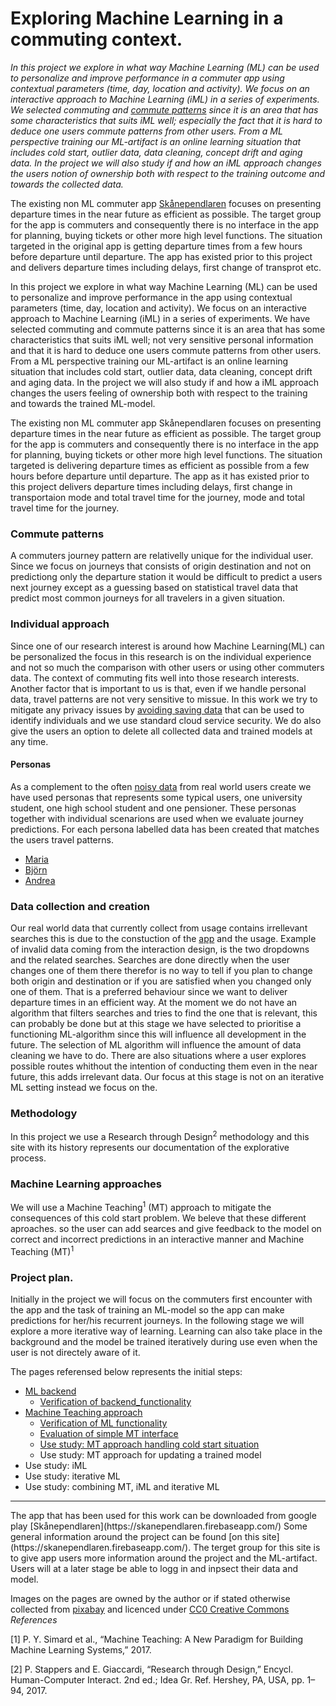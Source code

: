 # Exploring Machine Learning in a commuting context.
*In this project we explore in what way Machine Learning (ML) can be used to personalize and improve performance in a commuter app using contextual parameters (time, day, location and activity). We focus on an interactive approach to Machine Learning (iML) in a series of experiments. We selected commuting and [commute patterns](#Commute_patterns) since it is an area that has some characteristics that suits iML well; especially the fact that it is hard to deduce one users commute patterns from other users. From a ML perspective training our ML-artifact is an online learning situation that includes cold start, outlier data, data cleaning, concept drift and aging data. In the project we will also study if and how an iML approach changes the users notion of ownership both with respect to the training outcome and towards the collected data.*

The existing non ML commuter app [Skånependlaren](https://play.google.com/store/apps/details?id=se.k3larra.alvebuss&hl=sv) focuses on presenting departure times in the near future as efficient as possible. The target group for the app is commuters and consequently there is no interface in the app for planning, buying tickets or other more high level functions. The situation targeted in the original app is getting departure times from a few hours before departure until departure. The app has existed prior to this project and delivers departure times including delays, first change of transprot etc.

In this project we explore in what way Machine Learning (ML) can be used to personalize and improve performance in the app using contextual parameters (time, day, location and activity). We focus on an interactive approach to Machine Learning (iML) in a series of experiments. We have selected commuting and commute patterns since it is an area that has some characteristics that suits iML well; not very sensitive personal information and that it is hard to deduce one users commute patterns from other users. From a ML perspective training our ML-artifact is an online learning situation that includes cold start, outlier data, data cleaning, concept drift and aging data. In the project we will also study if and how a iML approach changes the users feeling of ownership both with respect to the training and towards the trained ML-model.

The existing non ML commuter app Skånependlaren focuses on presenting departure times in the near future as efficient as possible. The target group for the app is commuters and consequently there is no interface in the app for planning, buying tickets or other more high level functions. The situation targeted is delivering departure times as efficient as possible from a few hours before departure until departure. The app as it has existed prior to this project delivers departure times including delays, first change in transportaion mode and total travel time for the journey, mode and total travel time for the journey.

### Commute patterns
A commuters journey pattern are relativelly unique for the individual user. Since we focus on journeys that consists of origin destination and not on predictiong only the departure station it would be difficult to predict a users next journey except as a guessing based on statistical travel data that predict most common journeys for all travelers in a given situation.

### Individual approach
Since one of our research interest is around how Machine Learning(ML) can be personalized the focus in this research is on the individual experience and not so much the comparison with other users or using other commuters data. The context of commuting fits well into those research interests. Another factor that is important to us is that, even if we handle personal data, travel patterns are not very sensitive to missue. In this work we try to mitigate any privacy issues by [avoiding saving data](https://skanependlaren.firebaseapp.com) that can be used to identify individuals and we use standard cloud service security. We do also give the users an option to delete all collected data and trained models at any time.

#### Personas
As a complement to the often [noisy data](#Data-collection-and-creation) from real world users create we have used personas that represents some typical users, one university student, one high school student and one pensioner. These personas together with individual scenarions are used when we evaluate journey predictions. For each persona labelled data has been created that matches the users travel patterns.

* [Maria](personas/Maria.md)
* [Björn](personas/Bjorn.md)
* [Andrea](personas/Andrea.md)

### Data collection and creation
Our real world data that currently collect from usage contains irrellevant searches this is due to the constuction of the [app](https://skanependlaren.firebaseapp.com/) and the usage. Example of invalid data coming from the interaction design, is the two dropdowns and the related searches. Searches are done directly when the user changes one of them there therefor is no way to tell if you plan to change both origin and destination or if you are satisfied when you changed only one of them. That is a preferred behaviour since we want to deliver departure times in an efficient way. At the moment we do not have an algorithm that filters searches and tries to find the one that is relevant, this can probably be done but at this stage we have selected to prioritise a functioning ML-algorithm since this will influence all development in the future. The selection of ML algorithm will influence the amount of data cleaning we have to do. There are also situations where a user explores possible routes whithout the intention of conducting them even in the near future, this adds irrelevant data. Our focus at this stage is not on an iterative ML setting instead we focus on the.
### Methodology
In this project we use a Research through Design<sup>2</sup> methodology and this site with its history represents our documentation of the explorative process.

### Machine Learning approaches
 We will use a Machine Teaching<sup>1</sup> (MT) approach to mitigate the consequences of this cold start problem.
We beleve that these different aproaches. so the user can add searces and give feedback to the model on correct and incorrect predictions in an interactive manner
and Machine Teaching (MT)<sup>1</sup>

### Project plan.
Initially in the project we will focus on the commuters first encounter with the app and the task of training an ML-model so the app can make predictions for her/his recurrent journeys. In the following stage we will explore a more iterative way of learning. Learning can also take place in the background and the model be trained iteratively during use even when the user is not directely aware of it.

The pages referensed below represents the initial steps:
* [ML backend](backend/backend.md)
  * [Verification of backend_functionality](backend/backend.md#Verification-of-backend-functionality)
* [Machine Teaching approach](#Initial-MT-research-approach)
  * [Verification of ML functionality](#Verification_of_ML_functionality)
  * [Evaluation of simple MT interface](#Evaluation_of_MT_interface)
  * [Use study: MT approach handling cold start situation](#User_study_MT_approach_handling_cold_start_situation)
  * Use study: MT approach for updating a trained model
* Use study: iML
* Use study: iterative ML
* Use study: combining MT, iML and iterative ML

<hr>
The app that has been used for this work can be downloaded from google play [Skånependlaren](https://skanependlaren.firebaseapp.com/)
Some general information around the project can be found [on this site](https://skanependlaren.firebaseapp.com/). The terget group for this site is to give app users more information around the project and the ML-artifact. Users will at a later stage be able to logg in and inpsect their data and model.

Images on the pages are owned by the author or if stated otherwise collected from [pixabay](https://pixabay.com) and licenced under [CC0 Creative Commons]( https://creativecommons.org/publicdomain/zero/1.0/deed.en)
_References_

[1] P. Y. Simard et al., “Machine Teaching: A New Paradigm for Building Machine Learning Systems,” 2017.

[2] P. Stappers and E. Giaccardi, “Research through Design,” Encycl. Human-Computer Interact. 2nd ed.; Idea Gr. Ref. Hershey, PA, USA, pp. 1–94, 2017.
